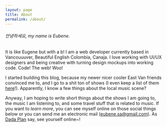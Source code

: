 ```yaml
---
layout: page
title: About
permalink: /about/
---
```


###### 안녕하세요, my name is Eubene.

It is like Eugene but with a b! I am a web developer currently based in Vancouuuver, Beautiful English Colombia, Canaja. I love working with UI/UX designers and being creative with turning design mockups into working code. Code! The web! Woo!

I started building this blog, because my newer nicer cooler East Van friends convinced me to, and I go to a shit ton of shows (I even keep a list of them [here](https://docs.google.com/document/d/1sm51NQc2f9ElJIwrESF91ND8c9cI2sAiatMpddoRTAU/edit?usp=sharing)!). Apparently, I know a few things about the local music scene?

Anyway, I am hoping to write short things about the shows I am going to, the music I am listening to, and some travel stuff that is related to music. If you want to _learn more_, you can see myself online on those social things below or you can send me an electronic mail ([eubene.sa@gmail.com](mailto:eubene.sa@gmail.com?Subject=Hello%20Eubene!)). As [Dada Plan](http://dadaplan.ca/) say, see yourself online~!

